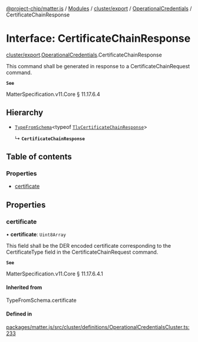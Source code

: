 [@project-chip/matter.js](../README.md) / [Modules](../modules.md) / [cluster/export](../modules/cluster_export.md) / [OperationalCredentials](../modules/cluster_export.OperationalCredentials.md) / CertificateChainResponse

# Interface: CertificateChainResponse

[cluster/export](../modules/cluster_export.md).[OperationalCredentials](../modules/cluster_export.OperationalCredentials.md).CertificateChainResponse

This command shall be generated in response to a CertificateChainRequest command.

**`See`**

MatterSpecification.v11.Core § 11.17.6.4

## Hierarchy

- [`TypeFromSchema`](../modules/tlv_export.md#typefromschema)\<typeof [`TlvCertificateChainResponse`](../modules/cluster_export.OperationalCredentials.md#tlvcertificatechainresponse)\>

  ↳ **`CertificateChainResponse`**

## Table of contents

### Properties

- [certificate](cluster_export.OperationalCredentials.CertificateChainResponse.md#certificate)

## Properties

### certificate

• **certificate**: `Uint8Array`

This field shall be the DER encoded certificate corresponding to the CertificateType field in the
CertificateChainRequest command.

**`See`**

MatterSpecification.v11.Core § 11.17.6.4.1

#### Inherited from

TypeFromSchema.certificate

#### Defined in

[packages/matter.js/src/cluster/definitions/OperationalCredentialsCluster.ts:233](https://github.com/project-chip/matter.js/blob/0c058ae17fdba4c0b89b8b13c309011d51782299/packages/matter.js/src/cluster/definitions/OperationalCredentialsCluster.ts#L233)

